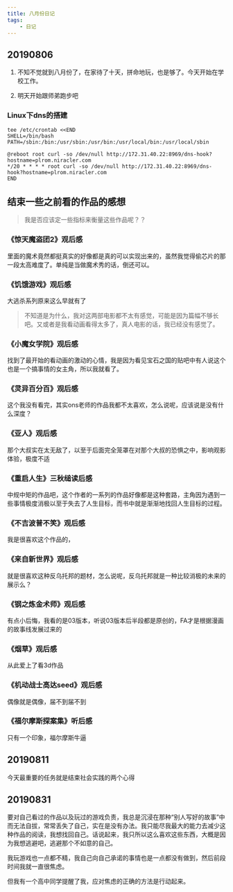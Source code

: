 ```yaml
---
title: 八月份日记
tags:
    - 日记
---
```


## 20190806

1. 不知不觉就到八月份了，在家待了十天，拼命地玩，也是够了。今天开始在学校工作。

2. 明天开始跟师弟跑步吧

### Linux下dns的搭建

```
tee /etc/crontab <<END
SHELL=/bin/bash
PATH=/sbin:/bin:/usr/sbin:/usr/bin:/usr/local/bin:/usr/local/sbin

@reboot root curl -so /dev/null http://172.31.40.22:8969/dns-hook?hostname=plrom.niracler.com
*/20 * * * * root curl -so /dev/null http://172.31.40.22:8969/dns-hook?hostname=plrom.niracler.com
END
```

## 结束一些之前看的作品的感想

> 我是否应该定一些指标来衡量这些作品呢？？

### 《惊天魔盗团2》观后感

里面的魔术竟然都挺真实的好像都是真的可以实现出来的，虽然我觉得偷芯片的那一段太高难度了。单纯是当做魔术秀的话，倒还可以。

### 《饥饿游戏》观后感

大逃杀系列原来这么早就有了

> 不知道是为什么，我对这两部电影都不太有感觉，可能是因为篇幅不够长吧。又或者是我看动画看得太多了，真人电影的话，我已经没有感觉了。

### 《小魔女学院》观后感

找到了最开始的看动画的激动的心情，我是因为看见宝石之国的贴吧中有人说这个也是一个搞事情的女主角，所以我就看了。

### 《灵异百分百》观后感

这个我没有看完，其实ons老师的作品我都不太喜欢，怎么说呢，应该说是没有什么深度？

### 《亚人》观后感

那个大叔实在太无敌了，以至于后面完全笼罩在对那个大叔的恐惧之中，影响观影体验，极度不适

### 《重启人生》三秋缒读后感

中规中矩的作品吧，这个作者的一系列的作品好像都是这种套路，主角因为遇到一些事情极度消极以至于失去了人生目标，而书中就是渐渐地找回人生目标的过程。

### 《不吉波普不笑》观后感

我是很喜欢这个作品的，

### 《来自新世界》观后感

就是很喜欢这种反乌托邦的题材，怎么说呢，反乌托邦就是一种比较消极的未来的展示么？

### 《钢之炼金术师》观后感

有点小后悔，我看的是03版本，听说03版本后半段都是原创的，FA才是根据漫画的故事线发展过来的

### 《烟草》观后感

从此爱上了看3d作品

### 《机动战士高达seed》观后感

偶像就是偶像，届不到届不到

### 《福尔摩斯探案集》听后感

只有一个印象，福尔摩斯牛逼

## 20190811

今天最重要的任务就是结束社会实践的两个心得

## 20190831

要对自己看过的作品以及玩过的游戏负责，我总是沉浸在那种“别人写好的故事”中而无法自拔，常常丢失了自己，实在是没有办法。我只能尽我最大的能力去减少这种作品的阅读，我想找回自己。话说起来，我只所以这么喜欢这些东西，大概是因为我想逃避吧，逃避那个不如意的自己。

我玩游戏也一点都不精，我自己向自己承诺的事情也是一点都没有做到，然后前段时间我就一直很焦虑。

但我有一个高中同学提醒了我，应对焦虑的正确的方法是行动起来。